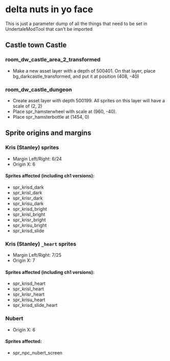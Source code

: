 # delta nuts in yo face
This is just a parameter dump of all the things that need to be set in UndertaleModTool that can't be imported

## Castle town Castle

### room_dw_castle_area_2_transformed
- Make a new asset layer with a depth of 500401. On that layer, place bg_darkcastle_transformed, and put it at position (408, -40)

### room_dw_castle_dungeon
- Create asset layer with depth 500199. All sprites on this layer will have a scale of (2, 2)
- Place spr_hamsterwheel with scale at (960, -40).
- Place spr_hamsterbottle at (1454, 0)


## Sprite origins and margins

### Kris (Stanley) sprites
- Margin Left/Right: 6/24
- Origin X: 6

#### Sprites affected (including ch1 versions):

- spr_krisd_dark
- spr_krisl_dark
- spr_krisr_dark
- spr_krisu_dark
- spr_krisd_bright
- spr_krisl_bright
- spr_krisr_bright
- spr_krisu_bright
- spr_krisd_slide

### Kris (Stanley) `_heart` sprites
- Margin Left/Right: 7/25
- Origin X: 7

#### Sprites affected (including ch1 versions):

- spr_krisd_heart
- spr_krisl_heart
- spr_krisr_heart
- spr_krisu_heart
- spr_krisd_slide_heart

### Nubert
- Origin X: 6

#### Sprites affected:
- spr_npc_nubert_screen
